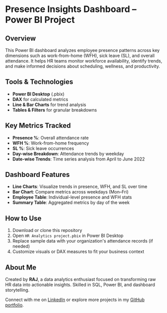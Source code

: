 # Presence Insights Dashboard – Power BI Project

##  Overview
This Power BI dashboard analyzes employee presence patterns across key dimensions such as work-from-home (WFH), sick leave (SL), and overall attendance. It helps HR teams monitor workforce availability, identify trends, and make informed decisions about scheduling, wellness, and productivity.

## Tools & Technologies
- **Power BI Desktop** (.pbix)
- **DAX** for calculated metrics
- **Line & Bar Charts** for trend analysis
- **Tables & Filters** for granular breakdowns

##  Key Metrics Tracked
- **Presence %**: Overall attendance rate
- **WFH %**: Work-from-home frequency
- **SL %**: Sick leave occurrences
- **Day-wise Breakdown**: Attendance trends by weekday
- **Date-wise Trends**: Time series analysis from April to June 2022

##  Dashboard Features
-  **Line Charts**: Visualize trends in presence, WFH, and SL over time
-  **Bar Chart**: Compare metrics across weekdays (Mon–Fri)
-  **Employee Table**: Individual-level presence and WFH stats
-  **Summary Table**: Aggregated metrics by day of the week


##  How to Use
1. Download or clone this repository
2. Open `HR Analytics project.pbix` in Power BI Desktop
3. Replace sample data with your organization's attendance records (if needed)
4. Customize visuals or DAX measures to fit your business context


##  About Me
Created by **RAJ**, a data analytics enthusiast focused on transforming raw HR data into actionable insights. Skilled in SQL, Power BI, and dashboard storytelling.

Connect with me on [LinkedIn](https://www.linkedin.com/in/raj-bhattacharya-33411b372?utm_source=share&utm_campaign=share_via&utm_content=profile&utm_medium=android_app) or explore more projects in my [GitHub portfolio](https://github.com/RajBhattachrya).
